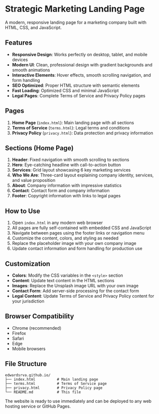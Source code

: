 # Strategic Marketing Landing Page

A modern, responsive landing page for a marketing company built with HTML, CSS, and JavaScript.

## Features

- **Responsive Design**: Works perfectly on desktop, tablet, and mobile devices
- **Modern UI**: Clean, professional design with gradient backgrounds and smooth animations
- **Interactive Elements**: Hover effects, smooth scrolling navigation, and form handling
- **SEO Optimized**: Proper HTML structure with semantic elements
- **Fast Loading**: Optimized CSS and minimal JavaScript
- **Legal Pages**: Complete Terms of Service and Privacy Policy pages

## Pages

1. **Home Page** (`index.html`): Main landing page with all sections
2. **Terms of Service** (`terms.html`): Legal terms and conditions
3. **Privacy Policy** (`privacy.html`): Data protection and privacy information

## Sections (Home Page)

1. **Header**: Fixed navigation with smooth scrolling to sections
2. **Hero**: Eye-catching headline with call-to-action button
3. **Services**: Grid layout showcasing 6 key marketing services
4. **Who We Are**: Three-card layout explaining company identity, services, and value proposition
5. **About**: Company information with impressive statistics
6. **Contact**: Contact form and company information
7. **Footer**: Copyright information with links to legal pages

## How to Use

1. Open `index.html` in any modern web browser
2. All pages are fully self-contained with embedded CSS and JavaScript
3. Navigate between pages using the footer links or navigation menu
4. Customize the content, colors, and styling as needed
5. Replace the placeholder image with your own company image
6. Update contact information and form handling for production use

## Customization

- **Colors**: Modify the CSS variables in the `<style>` section
- **Content**: Update text content in the HTML sections
- **Images**: Replace the Unsplash image URL with your own image
- **Contact Form**: Add server-side processing for the contact form
- **Legal Content**: Update Terms of Service and Privacy Policy content for your jurisdiction

## Browser Compatibility

- Chrome (recommended)
- Firefox
- Safari
- Edge
- Mobile browsers

## File Structure

```
edwardsrva.github.io/
├── index.html          # Main landing page
├── terms.html          # Terms of Service page
├── privacy.html        # Privacy Policy page
└── README.md           # This file
```

The website is ready to use immediately and can be deployed to any web hosting service or GitHub Pages. 
